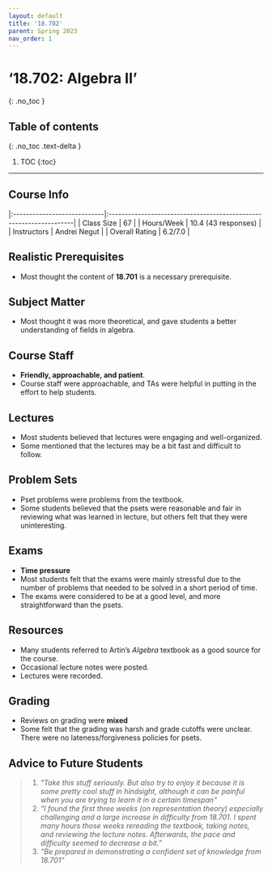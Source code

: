 ```yaml
---
layout: default
title: '18.702'
parent: Spring 2023
nav_order: 1
---
```


# ‘18.702: Algebra II’
{: .no_toc }

## Table of contents
{: .no_toc .text-delta }

1. TOC
{:toc}

---

## Course Info

|:----------------------------|:-------------------------------------------------------------------|
| Class Size    		| 67                                                            		|
| Hours/Week        	| 10.4 (43 responses)                                          	| 
| Instructors         	| Andrei Negut			|
| Overall Rating	| 6.2/7.0						|

## Realistic Prerequisites
* Most thought the content of **18.701** is a necessary prerequisite. 

## Subject Matter
* Most thought it was more theoretical, and gave students a better understanding of fields in algebra. 

## Course Staff
* **Friendly, approachable, and patient**. 
* Course staff were approachable, and TAs were helpful in putting in the effort to help students.  

## Lectures
* Most students believed that lectures were engaging and well-organized. 
* Some mentioned that the lectures may be a bit fast and difficult to follow.  

## Problem Sets
* Pset problems were problems from the textbook. 
* Some students believed that the psets were reasonable and fair in reviewing what was learned in lecture, but others felt that they were uninteresting.

## Exams
* **Time pressure**
* Most students felt that the exams were mainly stressful due to the number of problems that needed to be solved in a short period of time. 
* The exams were considered to be at a good level, and more straightforward than the psets.

## Resources
* Many students referred to Artin’s *Algebra* textbook as a good source for the course.
* Occasional lecture notes were posted.
* Lectures were recorded.

## Grading
* Reviews on grading were **mixed**
* Some felt that the grading was harsh and grade cutoffs were unclear. There were no lateness/forgiveness policies for psets.

## Advice to Future Students
> 1. *"Take this stuff seriously. But also try to enjoy it because it is some pretty cool stuff in hindsight, although it can be painful when you are trying to learn it in a certain timespan"* 
> 2. *"I found the first three weeks (on representation theory) especially challenging and a large
increase in difficulty from 18.701. I spent many hours those weeks rereading the textbook, taking notes, and reviewing the lecture notes. Afterwards, the pace and difficulty seemed to decrease a bit."*
> 3. *”Be prepared in demonstrating a confident set of knowledge from 18.701”*


